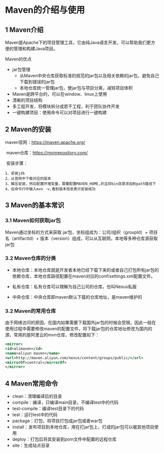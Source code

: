 # Maven的介绍与使用

## 1 Maven介绍

Maven是Apache下的项目管理工具，它由纯Java语言开发，可以帮助我们更方便的管理和构建Java项目。

Maven的优点

- jar包管理
  - 从Maven中央仓库获取标准的规范的jar包以及相关依赖的jar包，避免自己下载到错误的jar包
  - 本地仓库统一管理jar包，使jar包与项目分离，减轻项目体积
- Maven是跨平台的，可以在window、linux上使用
- 清晰的项目结构
- 多工程开发，将模块拆分成若干工程，利于团队协作开发
- 一键构建项目：使用命令可以对项目进行一键构建

## 2 Maven的安装

maven官网：https://maven.apache.org/

​	maven仓库：https://mvnrepository.com/

​	安装步骤：

```
1、安装jdk
2、从官网中下载对应的版本
3、解压安装，然后配置环境变量，需要配置MAVEN_HOME,并且将bin目录添加到path路径下
4、在命令行中输入mvn -v,看到版本信息表示安装成功
```

## 3 Maven的基本常识

### 3.1 Maven如何获取jar包

Maven通过坐标的方式来获取 jar包，坐标组成为：公司/组织（groupId）+ 项目名（artifactId）+ 版本（version）组成，可以从互联网，本地等多种仓库源获取jar包

### 3.2 Maven仓库的分类

- 本地仓库：本地仓库就是开发者本地已经下载下来的或者自己打包所有jar包的依赖仓库，本地仓库路径配置在maven对应的conf/settings.xml配置文件。

- 私有仓库：私有仓库可以理解为自己公司的仓库，也叫Nexus私服

- 中央仓库：中央仓库即maven默认下载的仓库地址，是maven维护的

### 3.2 Maven的常用仓库

由于网络访问的原因，在国内如果需要下载国外jar包的时候会受限，因此一般在使用过程中需要修改maven的配置文件，将下载jar包的仓库地址修改为国内的源，常用的是阿里云的mvn仓库，修改配置如下：

```xml
<mirror>
<id>alimaven</id>
<name>aliyun maven</name>
<url>http://maven.aliyun.com/nexus/content/groups/public/</url>
<mirrorOf>central</mirrorOf>
</mirror>
```

## 4 Maven常用命令

- clean：清理编译后的目录
- compile：编译，只编译main目录，不编译test中的代码
- test-compile：编译test目录下的代码
- test：运行test中的代码
- package：打包，将项目打包成jar包或者war包
- install：发布项目到本地仓库，用在打jar包上，打成的jar包可以被其他项目使用
- deploy：打包后将其安装到pom文件中配置的远程仓库
- site：生成站点目录